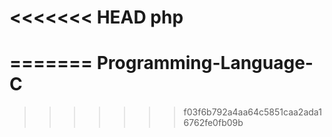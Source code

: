 <<<<<<< HEAD
php
===
=======
Programming-Language-C
======================
>>>>>>> f03f6b792a4aa64c5851caa2ada16762fe0fb09b
